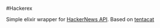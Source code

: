 #Hackerex

Simple elixir wrapper for [HackerNews API](https://github.com/HackerNews/API).
Based on [tentacat](https://github.com/edgurgel/tentacat)
